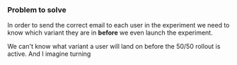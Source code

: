 ### Problem to solve
In order to send the correct email to each user in the experiment we need to know which variant they are in **before** we even launch the experiment.

We can't know what variant a user will land on before the 50/50 rollout is active. And I imagine turning